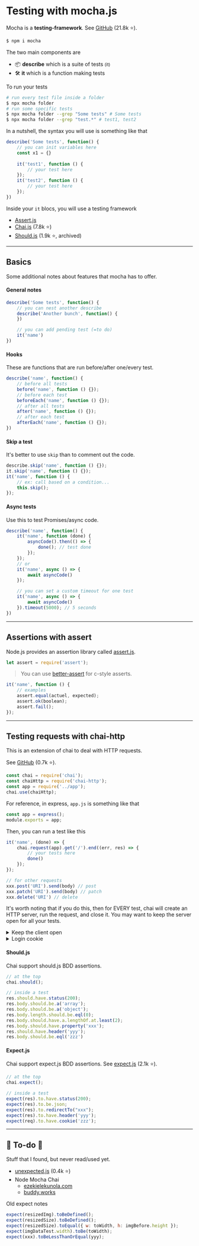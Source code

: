 # Testing with mocha.js

<div class="row row-cols-md-2"><div>

Mocha is a **testing-framework**. See [GitHub](https://github.com/mochajs/mocha) (21.8k ⭐).

```bash
$ npm i mocha
```

The two main components are

* 📦 **describe** which is a suite of tests <small>(it)</small>
* 🛠️ **it** which is a function making tests

To run your tests

```bash
# run every test file inside a folder
$ npx mocha folder
# run some specific tests
$ npx mocha folder --grep "Some tests" # Some tests
$ npx mocha folder --grep "test.*" # test1, test2
```

</div><div>

In a nutshell, the syntax you will use is something like that

```javascript
describe('Some tests', function() {
    // you can init variables here
    const x1 = {}
    
    it('test1', function () {
        // your test here
    });
    it('test2', function () {
        // your test here
    });
})
```

Inside your `it` blocs, you will use a testing framework

* [Assert.js](#assertions-with-assert)
* [Chai.js](https://github.com/chaijs/chai) (7.8k ⭐)
* [Should.js](https://github.com/shouldjs/should.js) (1.9k ⭐, archived)

</div></div>

<hr class="sep-both">

## Basics

Some additional notes about features that mocha has to offer.

<div class="row row-cols-md-2"><div>

#### General notes

```javascript
describe('Some tests', function() {
    // you can nest another describe
    describe('Another bunch', function() {
    })

    // you can add pending test (=to do)
    it('name')
})
```

#### Hooks

These are functions that are run before/after one/every test.

```javascript
describe('name', function() {
    // before all tests
    before('name', function () {});
    // before each test
    beforeEach('name', function () {});
    // after all tests
    after('name', function () {});
    // after each test
    afterEach('name', function () {});
})
```
</div><div>

#### Skip a test

It's better to use `skip` than to comment out the code.

```javascript
describe.skip('name', function () {});
it.skip('name', function () {});
it('name', function () {
    // ex: call based on a condition... 
    this.skip();
});
```

#### Async tests

Use this to test Promises/async code.

```javascript
describe('name', function() {
    it('name', function (done) {
        asyncCode().then(() => {
            done(); // test done
        });
    });
    // or
    it('name', async () => {
        await asyncCode()
    });

    // you can set a custom timeout for one test
    it('name', async () => {
        await asyncCode()
    }).timeout(5000); // 5 seconds
})
```
</div></div>

<hr class="sep-both">

## Assertions with assert

<div class="row row-cols-md-2"><div>

Node.js provides an assertion library called [assert.js](https://nodejs.org/api/assert.html).

```javascript
let assert = require('assert');
```

> You can use [better-assert](https://github.com/tj/better-assert) for c-style asserts.
</div><div>

```javascript
it('name', function () {
    // examples
    assert.equal(actuel, expected);
    assert.ok(boolean);
    assert.fail();
});
```
</div></div>

<hr class="sep-both">

## Testing requests with chai-http

<div class="row row-cols-md-2"><div>

This is an extension of chai to deal with HTTP requests.

See [GitHub](https://github.com/chaijs/chai-http) (0.7k ⭐).

```javascript
const chai = require('chai');
const chaiHttp = require('chai-http');
const app = require('../app');
chai.use(chaiHttp);
```

For reference, in express, `app.js` is something like that

```javascript
const app = express();
module.exports = app;
```

Then, you can run a test like this

```javascript
it('name', (done) => {
    chai.request(app).get('/').end((err, res) => {
        // your tests here
        done()
    });
});

// for other requests
xxx.post('URI').send(body) // post
xxx.patch('URI').send(body) // patch
xxx.delete('URI') // delete
```

It's worth noting that if you do this, then for EVERY test, chai will create an HTTP server, run the request, and close it. You may want to keep the server open for all your tests.

<details class="details-e">
<summary>Keep the client open</summary>

```javascript
describe('name', function() {
    // open connection
    const requester = chai.request(app).keepOpen();

    it('name', async () => {
        const res = await requester.post('/').send({});
        // your tests here
    });

    after('name', async function () {
        await requester.close()
    });
});
```
</details>

<details class="details-e">
<summary>Login cookie</summary>

This is a follow-up of the dropdown to keep the client open.

```javascript
// get it back and save it
const cookies = res.headers['set-cookie'];

// in every following request
requester.get('/').set('Cookie', cookies[0]);
```
</details>

</div><div>

#### Should.js

Chai support should.js BDD assertions.

```javascript
// at the top
chai.should();

// inside a test
res.should.have.status(200);
res.body.should.be.a('array');
res.body.should.be.a('object');
res.body.length.should.be.eql(0);
res.body.should.have.a.lengthOf.at.least(2);
res.body.should.have.property('xxx');
res.should.have.header('yyy');
res.body.should.be.eql('zzz')
```

#### Expect.js

Chai support expect.js BDD assertions. See [expect.js](https://github.com/Automattic/expect.js) (2.1k ⭐).

```javascript
// at the top
chai.expect();

// inside a test
expect(res).to.have.status(200);
expect(res).to.be.json;
expect(res).to.redirectTo("xxx");
expect(res).to.have.header('yyy');
expect(req).to.have.cookie('zzz');
```
</div></div>

<hr class="sep-both">

## 👻 To-do 👻

Stuff that I found, but never read/used yet.

<div class="row row-cols-md-2"><div>

* [unexpected.js](https://unexpected.js.org/) (0.4k ⭐)
* Node Mocha Chai
  * [ezekielekunola.com](https://www.blog.ezekielekunola.com/testing-node-api-with-mocha-and-chai)
  * [buddy.works](https://buddy.works/guides/how-automate-nodejs-unit-tests-with-mocha-chai)
</div><div>

Old expect notes

```javascript
expect(resizedImg).toBeDefined();
expect(resizedSize).toBeDefined();
expect(resizedSize).toEqual({ w: toWidth, h: imgBefore.height });
expect(imgDataTest.width).toBe(toWidth);
expect(xxx).toBeLessThanOrEqual(yyy);
```
</div></div>